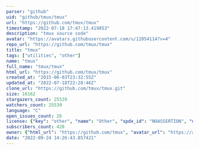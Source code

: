 ```yaml
---
parser: "github"
uid: "github/tmux/tmux"
url: "https://github.com/tmux/tmux"
timestamp: "2022-07-18 17:47:13.419853"
description: "tmux source code"
avatar: "https://avatars.githubusercontent.com/u/12054114?v=4"
repo_url: "https://github.com/tmux/tmux"
title: "tmux"
tags: ["utilities", "other"]
name: "tmux"
full_name: "tmux/tmux"
html_url: "https://github.com/tmux/tmux"
created_at: "2015-06-03T23:32:55Z"
updated_at: "2022-07-18T22:28:46Z"
clone_url: "https://github.com/tmux/tmux.git"
size: 16162
stargazers_count: 25539
watchers_count: 25539
language: "C"
open_issues_count: 26
license: {"key": "other", "name": "Other", "spdx_id": "NOASSERTION", "url": null, "node_id": "MDc6TGljZW5zZTA="}
subscribers_count: 428
owner: {"html_url": "https://github.com/tmux", "avatar_url": "https://avatars.githubusercontent.com/u/12054114?v=4", "login": "tmux", "type": "Organization"}
date: "2022-09-24 14:26:43.857421"
---
```

